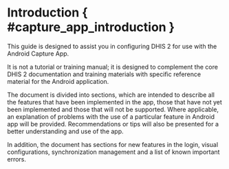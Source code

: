 # Introduction { #capture_app_introduction }

This guide is designed to assist you in configuring DHIS 2 for use with the Android Capture App.

It is not a tutorial or training manual; it is designed to complement the core DHIS 2 documentation and training materials with specific reference material for the Android application.

The document is divided into sections, which are intended to describe all the features that have been implemented in the app, those that have not yet been implemented and those that will not be supported. Where applicable, an explanation of problems with the use of a particular feature in Android app will be provided. Recommendations or tips will also be presented for a better understanding and use of the app.

In addition, the document has sections for new features in the login, visual configurations, synchronization management and a list of known important errors.




